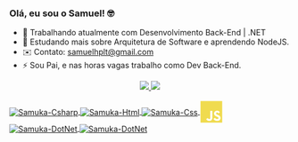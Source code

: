 ### Olá, eu sou o Samuel! 🤓

- 🔭 Trabalhando atualmente com Desenvolvimento Back-End | .NET
- 🌱 Estudando mais sobre Arquitetura de Software e aprendendo NodeJS.
- ✉️ Contato: samuelhplt@gmail.com
- ⚡ Sou Pai, e nas horas vagas trabalho como Dev Back-End.

<div align="center">
  <a href="https://linkedin.com/in/samuel-hipolito">
  <img height="180em" src="https://github-readme-stats.vercel.app/api?username=osamukafps&show_icons=true&theme=dracula&include_all_commits=true&count_private=true"/>
  <img height="180em" src="https://github-readme-stats.vercel.app/api/top-langs/?username=osamukafps&layout=compact&langs_count=7&theme=dracula"/>
</div>
 
<div style="display: inline_block"><br>
<img align="center" alt="Samuka-Csharp" height="40" width="50" src="https://cdn.jsdelivr.net/gh/devicons/devicon/icons/csharp/csharp-original.svg" />
<img align="center" alt="Samuka-Html" height="40" width="50" src="https://cdn.jsdelivr.net/gh/devicons/devicon/icons/html5/html5-original.svg" />
<img align="center" alt="Samuka-Css" height="40" width="50" src="https://cdn.jsdelivr.net/gh/devicons/devicon/icons/css3/css3-original.svg" />
<img align="center" alt="Samuka-Js" height="40" width="40" src="https://raw.githubusercontent.com/devicons/devicon/master/icons/javascript/javascript-plain.svg">
<img align="center" alt="Samuka-DotNet" height="40" width="50" src="https://cdn.jsdelivr.net/gh/devicons/devicon/icons/dotnetcore/dotnetcore-original.svg" />
<img align="center" alt="Samuka-DotNet" height="40" width="50" src="https://cdn.jsdelivr.net/gh/devicons/devicon/icons/nodejs/nodejs-original.svg" />
  </div>
  
  ##
